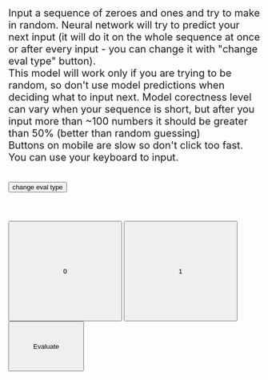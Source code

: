 <script src="https://cdn.jsdelivr.net/npm/onnxjs/dist/onnx.min.js"></script>
<script src="main.js"></script>

<p  style="font-size:20px;">Input a sequence of zeroes and ones and try to make in random. Neural network will try to predict your                                  next input (it will do it 
                             on the whole sequence at once or after every input - you can change it with "change eval type" button).
                             <br>
                             This model will work only if you are trying to be random, so don't use model predictions when deciding  what to input next. Model corectness level can vary when your sequence is short, but after you input more than ~100 numbers it should be greater than 50% (better than random guessing)
                             <br>
                             Buttons on mobile are slow so don't click too fast.
                             <br>
                             You can use your keyboard to input.
</p>
<br>
<button onclick="change_eval_type()">change eval type</button>    
<br>
<p id="input" style="font-size:40px;"></p>
<br>
<input id="0" type="button" value="0" onclick="zero()" style="width: 45%; height: 200px;">
<input id="1" type="button" value="1" onclick="one()" style="width: 45%; height: 200px;">
<br>
<button id="eval_button" onclick="make_predictions()" style="width: 30%; height: 100px;">Evaluate</button>
<p id="eval" style="font-size:40px;"></p>
<br>
<p id="fast" style="font-size:40px;"></p>
<table id="sequences_table"></table>
